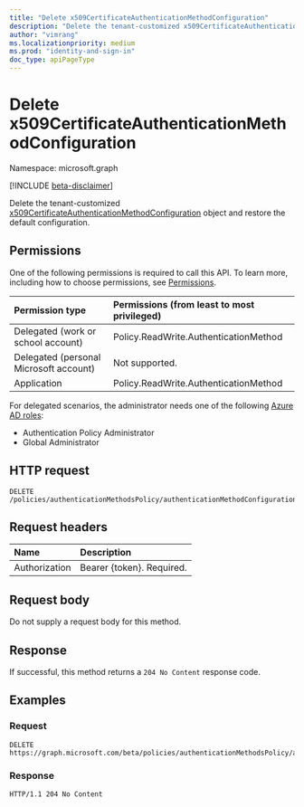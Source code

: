 ```yaml
---
title: "Delete x509CertificateAuthenticationMethodConfiguration"
description: "Delete the tenant-customized x509CertificateAuthenticationMethodConfiguration object and restore the default configuration."
author: "vimrang"
ms.localizationpriority: medium
ms.prod: "identity-and-sign-in"
doc_type: apiPageType
---
```


# Delete x509CertificateAuthenticationMethodConfiguration
Namespace: microsoft.graph

[!INCLUDE [beta-disclaimer](../../includes/beta-disclaimer.md)]

Delete the tenant-customized [x509CertificateAuthenticationMethodConfiguration](../resources/x509certificateauthenticationmethodconfiguration.md) object and restore the default configuration.

## Permissions
One of the following permissions is required to call this API. To learn more, including how to choose permissions, see [Permissions](/graph/permissions-reference).

|Permission type|Permissions (from least to most privileged)|
|:---|:---|
|Delegated (work or school account)|Policy.ReadWrite.AuthenticationMethod|
|Delegated (personal Microsoft account)|Not supported.|
|Application|Policy.ReadWrite.AuthenticationMethod|

For delegated scenarios, the administrator needs one of the following [Azure AD roles](/azure/active-directory/users-groups-roles/directory-assign-admin-roles#available-roles):

* Authentication Policy Administrator
* Global Administrator

## HTTP request

<!-- {
  "blockType": "ignored"
}
-->
``` http
DELETE /policies/authenticationMethodsPolicy/authenticationMethodConfigurations/x509Certificate
```

## Request headers
|Name|Description|
|:---|:---|
|Authorization|Bearer {token}. Required.|

## Request body
Do not supply a request body for this method.

## Response

If successful, this method returns a `204 No Content` response code.

## Examples

### Request

<!-- {
  "blockType": "request",
  "name": "delete_x509certificateauthenticationmethodconfiguration"
}
-->
``` http
DELETE https://graph.microsoft.com/beta/policies/authenticationMethodsPolicy/authenticationMethodConfigurations/x509Certificate
```

### Response
<!-- {
  "blockType": "response",
  "truncated": true
}
-->
``` http
HTTP/1.1 204 No Content
```

